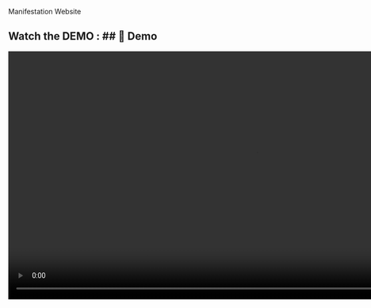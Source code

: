 
Manifestation Website

## Watch the DEMO : ## 🎥 Demo
<video src="C:\Users\Ssgoe\Videos\Captures\Manifestation Website and 8 more pages - Personal - Microsoft​ Edge 2025-09-10 19-51-16.mp4" controls="controls" width="1000"  />



Welcome to the Manifestation Website! This project is designed to help users set goals, track their progress, and stay motivated through daily affirmations and manifestation exercises.

Features

User Authentication: Secure user login and registration.

Daily Affirmations: A list of positive affirmations that change daily. Users can view and add their own affirmations.

Manifestation Exercises: Includes daily prompts, guided videos, a journal, and a gratitude log.

Profile Page: Users can view and edit their profile information.

Progress Tracking: Users can add goals, track progress, and see a progress bar. A celebration is displayed when a goal is completed. Users can also log their mood and receive motivational messages.
Mood Tracking: Users can enter their current mood, and the site will display an emotion emoji and motivational message based on the mood.

Technologies Used

Frontend: HTML, CSS, JavaScript

Backend: Firebase for authentication and database
